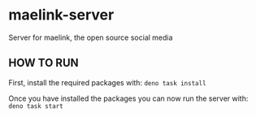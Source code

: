 # maelink-server

Server for maelink, the open source social media

## HOW TO RUN

First, install the required packages with:
`deno task install`

Once you have installed the packages you can now run the server with:
`deno task start`
